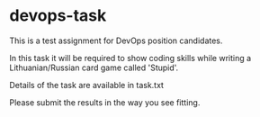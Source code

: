 # devops-task

This is a test assignment for DevOps position candidates.

In this task it will be required to show coding skills while writing a Lithuanian/Russian card game called 'Stupid'.

Details of the task are available in task.txt

Please submit the results in the way you see fitting.
